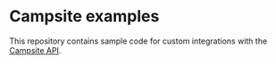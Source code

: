 # Campsite examples

This repository contains sample code for custom integrations with the [Campsite API](https://campsite.com/docs).

